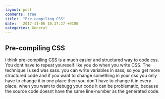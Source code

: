 ```yaml
---
layout: post
comments: true
title:  "Pre-compiling CSS"
date:   2017-11-06 10:37:27 +0100
categories: General
---
```

## Pre-compiling CSS
i think pre-compiling CSS is a much easier and structured way to code css. You dont have to repeat youreself like you do when you write CSS.
The technique i used was sass. you can write variables in sass, so you get more structured code and if you want to change something in your css you only have to change it in one place then you don't have to change it in every place.
when you want to debugg your code it can be problematic, because the source code doesnt have the same line-number as the generated code.

